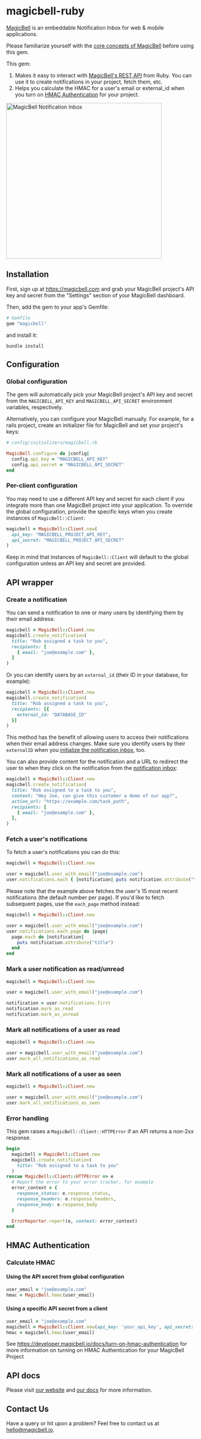 # magicbell-ruby

[MagicBell](https://magicbell.com) is an embeddable Notification Inbox for web & mobile applications.

Please familiarize yourself with the [core concepts of MagicBell](https://magicbell.com/docs/core-concepts) before using this gem.

This gem:

1. Makes it easy to interact with [MagicBell's REST API](https://magicbell.com/docs/rest-api/overview) from Ruby. You can use it to create notifications in your project, fetch them, etc.
2. Helps you calculate the HMAC for a user's email or external_id when you turn on [HMAC Authentication](https://magicbell.com/docs/turn-on-hmac-authentication) for your project.

<img width="415" alt="MagicBell Notification Inbox" src="https://files.readme.io/c09b21a-image1.png">

## Installation

First, sign up at https://magicbell.com and grab your MagicBell project's API key and secret from the "Settings" section of your MagicBell dashboard.

Then, add the gem to your app's Gemfile:

```ruby
# Gemfile
gem "magicbell"
```

and install it:

```
bundle install
```

## Configuration

### Global configuration

The gem will automatically pick your MagicBell project's API key and secret from the `MAGICBELL_API_KEY` and `MAGICBELL_API_SECRET` environment variables, respectively.

Alternatively, you can configure your MagicBell manually. For example, for a rails project, create an initializer file for MagicBell and set your project's keys:

```ruby
# config/initializers/magicbell.rb

MagicBell.configure do |config|
  config.api_key = "MAGICBELL_API_KEY"
  config.api_secret = "MAGICBELL_API_SECRET"
end
```

### Per-client configuration

You may need to use a different API key and secret for each client if you integrate more than one MagicBell project into your application. To override the global configuration, provide the specific keys when you create instances of `MagicBell::Client`:

```ruby
magicbell = MagicBell::Client.new(
  api_key: "MAGICBELL_PROJECT_API_KEY",
  api_secret: "MAGICBELL_PROJECT_API_SECRET"
)
```

Keep in mind that instances of `MagicBell::Client` will default to the global configuration unless an API key and secret are provided.

## API wrapper

### Create a notification

You can send a notification to one or many users by identifying them by their email address:

```ruby
magicbell = MagicBell::Client.new
magicbell.create_notification(
  title: "Rob assigned a task to you",
  recipients: [
    { email: "joe@example.com" },
  ]
)
```

Or you can identify users by an `external_id` (their ID in your database, for example):

```ruby
magicbell = MagicBell::Client.new
magicbell.create_notification(
  title: "Rob assigned a task to you",
  recipients: [{
    external_id: "DATABASE_ID"
  }]
)
```

This method has the benefit of allowing users to access their notifications when their email address changes. Make sure you identify users by their `externalID` when you [initialize the notification inbox](https://magicbell.com/docs/react/identifying-users), too.

You can also provide content for the notification and a URL to redirect the user to when they click on the notification from the [notification inbox](https://magicbell.com/docs/adding-magicbell-to-your-product):

```ruby
magicbell = MagicBell::Client.new
magicbell.create_notification(
  title: "Rob assigned to a task to you",
  content: "Hey Joe, can give this customer a demo of our app?",
  action_url: "https://example.com/task_path",
  recipients: [
    { email: "joe@example.com" },
  ],
)
```

### Fetch a user's notifications

To fetch a user's notifications you can do this:

```ruby
magicbell = MagicBell::Client.new

user = magicbell.user_with_email("joe@example.com")
user.notifications.each { |notification| puts notification.attribute("title") }
```

Please note that the example above fetches the user's 15 most recent notifications (the default number per page). If you'd like to fetch subsequent pages, use the `each_page` method instead:

```ruby
magicbell = MagicBell::Client.new

user = magicbell.user_with_email("joe@example.com")
user.notifications.each_page do |page|
  page.each do |notification|
    puts notification.attribute("title")
  end
end
```

### Mark a user notification as read/unread

```ruby
magicbell = MagicBell::Client.new

user = magicbell.user_with_email("joe@example.com")

notification = user.notifications.first
notification.mark_as_read
notification.mark_as_unread
```

### Mark all notifications of a user as read

```ruby
magicbell = MagicBell::Client.new

user = magicbell.user_with_email("joe@example.com")
user.mark_all_notifications_as_read
```

### Mark all notifications of a user as seen

```ruby
magicbell = MagicBell::Client.new

user = magicbell.user_with_email("joe@example.com")
user.mark_all_notifications_as_seen
```

### Error handling

This gem raises a `MagicBell::Client::HTTPError` if an API returns a non-2xx response.

```ruby
begin
  magicbell = MagicBell::Client.new
  magicbell.create_notification(
    title: "Rob assigned to a task to you"
  )
rescue MagicBell::Client::HTTPError => e
  # Report the error to your error tracker, for example
  error_context = {
    response_status: e.response_status,
    response_headers: e.response_headers,
    response_body: e.response_body
  }

  ErrorReporter.report(e, context: error_context)
end
```

## HMAC Authentication

### Calculate HMAC

#### Using the API secret from global configuration

```ruby
user_email = "joe@example.com"
hmac = MagicBell.hmac(user_email)
```

#### Using a specific API secret from a client

```ruby
user_email = "joe@example.com"
magicbell = MagicBell::Client.new(api_key: 'your_api_key', api_secret: 'your_api_secret')
hmac = magicbell.hmac(user_email)
```

See https://developer.magicbell.io/docs/turn-on-hmac-authentication for more information on turning on HMAC Authentication for your MagicBell Project

## API docs

Please visit [our website](https://magicbell.com) and [our docs](https://magicbell.io/docs) for more information.

## Contact Us

Have a query or hit upon a problem? Feel free to contact us at [hello@magicbell.io](mailto:hello@magicbell.io).
